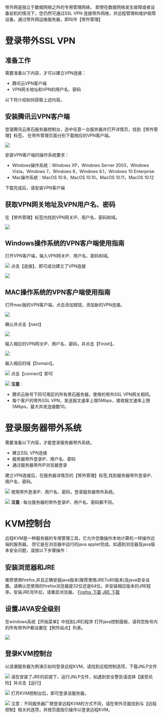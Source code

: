 带外网是独立于数据网络之外的专用管理网络， 即使在数据网络发生故障或者设备宕机的情况下，您仍然可通过SSL VPN 连接带外网络，并远程管理和维护故障设备。通过带外网运维服务器，即叫作【带外管理】

# __登录带外SSL VPN__


## 准备工作

需要准备以下内容，才可以建立VPN连接：


- 腾讯云VPN客户端
- VPN网关地址和VPN的用户名、密码

以下将介绍如何获取上述内容。

## 安装腾讯云VPN客户端

登录腾讯云黑石服务器控制台，选中任意一台服务器并打开详情页，找到【带外管理】标签。
在带外管理页面分别下载相应的VPN客户端。

![](https://mc.qcloudimg.com/static/img/e08bb2d98c97ebb61c06fdc1e7638106/001.png)


安装VPN客户端的操作系统要求：


- Windows操作系统：Windows XP，Windows Server 2003，Windows Vista，Windows 7，Windows 8，Windows 8.1，Windows 10 Enterprise
- Mac操作系统：MacOS 10.9，MacOS 10.10，MacOS 10.11，MacOS 10.12

下载完成后，请安装VPN客户端

## 获取VPN网关地址及VPN用户名、密码
在【带外管理】标签内找到VPN网关IP、用户名、密码和域。

![](https://mc.qcloudimg.com/static/img/0d426a9f7d8f62a457f4b95a5f9eec5d/002.png)



## Windows操作系统的VPN客户端使用指南
打开VPN客户端，输入VPN网关IP、用户名、密码和域。

![](https://mc.qcloudimg.com/static/img/a7b820a30427d720504de3c9e069ade9/003.png)
点击【连接】，即可成功建立了VPN连接

![](https://mc.qcloudimg.com/static/img/2dd765f8c114421bc0c67333f33c5a7f/004.png)

## MAC操作系统的VPN客户端使用指南
打开mac版的VPN客户端，点击添加按钮，添加新的VPN连接。

![](https://mc.qcloudimg.com/static/img/ce60d1d393853355c111f67802292249/005.png)


确认并点击【next】


![](https://mc.qcloudimg.com/static/img/a129b19a14a0596bc940bc3c2c17e952/006.png)

输入相应的VPN网关IP、用户名、密码，并点击【Finish】。


![](https://mc.qcloudimg.com/static/img/c2b10dd164933e92f8f6972fe9737c13/007.png)

输入相应的域【Domain】。

![](https://mc.qcloudimg.com/static/img/68566234130f01caf1a2b38b4cbd4139/008.png)
点击【connect】即可

![](https://mc.qcloudimg.com/static/img/97bb61f78e5299aa452dae8589400dad/009.png)
 __注意__ : 


- 腾讯云账号下同可用区的所有黑石服务器，使用的带外SSL VPN网关相同。
- 每个客户的带外SSL VPN，发送报文速率上限5Mbps，接收报文速率上限5Mbps，最大并发连接数10。


# 登录服务器带外系统
需要准备以下内容，才能登录服务器带外系统。


- 建立SSL VPN连接
- 服务器带外登录IP、用户名、密码
- 通过服务器带外IP浏览器登录

建立VPN连接后，在服务器详情页的【带外管理】标签,找到服务器带外登录IP、用户名、密码。

![](https://mc.qcloudimg.com/static/img/c6884c0c00b8515d306a82bb2c071277/010.png)
使用带外登录IP、用户名、密码，登录服务器带外系统。

![](https://mc.qcloudimg.com/static/img/d9a6ae97e4f90735de5caa4a582c1fc5/011.png)
 __注意__ : 每台服务器的带外登录IP、用户名、密码都不同。

# KVM控制台
远程KVM是一种服务器的专用管理工具，它允许您像操作本地计算机一样操作远端的服务器。
但它是在浏览器中运行的java applet完成。如遇到浏览器及java版本安全问题，请按以下步骤操作：

## 安装浏览器和JRE
推荐使用firefox,并且正确安装java版本(推荐使用JRE7u80版本)及java安全设置。请确认您使用的firefox浏览器是32位还是64位，并安装相应版本的JRE程序。安装JRE完毕后，请重启浏览器。
[Firefox 下载](http://www.firefox.com.cn/download/)
[JRE 下载](http://www.oracle.com/technetwork/java/javase/downloads/jre8-downloads-2133155.html)

## 设置JAVA安全级别
在windows系统【开始菜单】中找到[JRE]程序
打开java控制面板，请将您账号内的所有带外IP都设置在【例外站点】列表。

![](https://mc.qcloudimg.com/static/img/4678086a40776453153066fb7aa72881/012.png)

## 登录KVM控制台
以浪潮服务器为例演示如何登录远程KVM。请找到远程控制选项，下载JNLP文件

![](https://mc.qcloudimg.com/static/img/a35a3e1ba9bea017eb478fd0fae9a287/013.png)
请在安装了JRE的前提下，运行JNLP文件，如遇到安全警告请选择【接受风险】并点击【运行】

![](https://mc.qcloudimg.com/static/img/9f1a11106f7aceb452a8717664890c07/014.png)
打开KVM控制台后，即可登录该服务器。

![](https://mc.qcloudimg.com/static/img/0edf6dd157370d0f8469b02545663300/015.png)
注意：不同服务器厂商登录远程KVM的方式不同，请在带外页面找到与【远程控制】相关的选项，并按页面指引操作以登录远程KVM。

